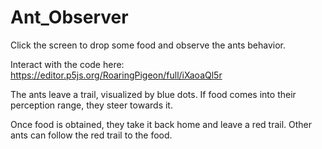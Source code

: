 # Ant_Observer
Click the screen to drop some food and observe the ants behavior.

Interact with the code here: https://editor.p5js.org/RoaringPigeon/full/iXaoaQl5r

The ants leave a trail, visualized by blue dots. If food comes into their perception range, they steer towards it.

Once food is obtained, they take it back home and leave a red trail. 
Other ants can follow the red trail to the food.
